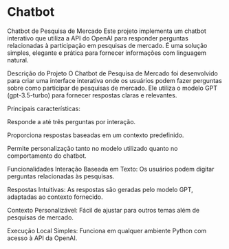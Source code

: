 # Chatbot
Chatbot de Pesquisa de Mercado
Este projeto implementa um chatbot interativo que utiliza a API do OpenAI para responder perguntas relacionadas à participação em pesquisas de mercado. É uma solução simples, elegante e prática para fornecer informações com linguagem natural.

Descrição do Projeto
O Chatbot de Pesquisa de Mercado foi desenvolvido para criar uma interface interativa onde os usuários podem fazer perguntas sobre como participar de pesquisas de mercado. Ele utiliza o modelo GPT (gpt-3.5-turbo) para fornecer respostas claras e relevantes.

Principais características:

Responde a até três perguntas por interação.

Proporciona respostas baseadas em um contexto predefinido.

Permite personalização tanto no modelo utilizado quanto no comportamento do chatbot.

Funcionalidades
Interação Baseada em Texto: Os usuários podem digitar perguntas relacionadas às pesquisas.

Respostas Intuitivas: As respostas são geradas pelo modelo GPT, adaptadas ao contexto fornecido.

Contexto Personalizável: Fácil de ajustar para outros temas além de pesquisas de mercado.

Execução Local Simples: Funciona em qualquer ambiente Python com acesso à API da OpenAI.
